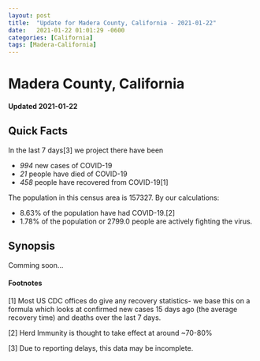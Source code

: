 ```yaml
---
layout: post
title:  "Update for Madera County, California - 2021-01-22"
date:   2021-01-22 01:01:29 -0600
categories: [California]
tags: [Madera-California]
---
```


# Madera County, California
#### Updated 2021-01-22

## Quick Facts

In the last 7 days[3] we project there have been
- *994* new cases of COVID-19
- *21* people have died of COVID-19
- *458* people have recovered from COVID-19[1]

The population in this census area is 157327. By our calculations:
- 8.63% of the population have had COVID-19.[2]
- 1.78% of the population or 2799.0 people are actively fighting the virus.

## Synopsis

Comming soon...


#### Footnotes

[1] Most US CDC offices do give any recovery statistics- we base this on a formula which looks at confirmed new cases
15 days ago (the average recovery time) and deaths over the last 7 days.

[2] Herd Immunity is thought to take effect at around ~70-80%

[3] Due to reporting delays, this data may be incomplete.
 
    